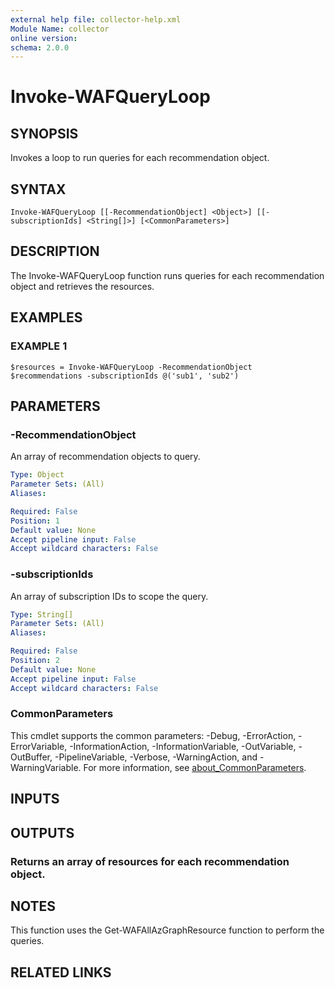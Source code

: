 ```yaml
---
external help file: collector-help.xml
Module Name: collector
online version:
schema: 2.0.0
---
```


# Invoke-WAFQueryLoop

## SYNOPSIS
Invokes a loop to run queries for each recommendation object.

## SYNTAX

```
Invoke-WAFQueryLoop [[-RecommendationObject] <Object>] [[-subscriptionIds] <String[]>] [<CommonParameters>]
```

## DESCRIPTION
The Invoke-WAFQueryLoop function runs queries for each recommendation object and retrieves the resources.

## EXAMPLES

### EXAMPLE 1
```
$resources = Invoke-WAFQueryLoop -RecommendationObject $recommendations -subscriptionIds @('sub1', 'sub2')
```

## PARAMETERS

### -RecommendationObject
An array of recommendation objects to query.

```yaml
Type: Object
Parameter Sets: (All)
Aliases:

Required: False
Position: 1
Default value: None
Accept pipeline input: False
Accept wildcard characters: False
```

### -subscriptionIds
An array of subscription IDs to scope the query.

```yaml
Type: String[]
Parameter Sets: (All)
Aliases:

Required: False
Position: 2
Default value: None
Accept pipeline input: False
Accept wildcard characters: False
```

### CommonParameters
This cmdlet supports the common parameters: -Debug, -ErrorAction, -ErrorVariable, -InformationAction, -InformationVariable, -OutVariable, -OutBuffer, -PipelineVariable, -Verbose, -WarningAction, and -WarningVariable. For more information, see [about_CommonParameters](http://go.microsoft.com/fwlink/?LinkID=113216).

## INPUTS

## OUTPUTS

### Returns an array of resources for each recommendation object.
## NOTES
This function uses the Get-WAFAllAzGraphResource function to perform the queries.

## RELATED LINKS
